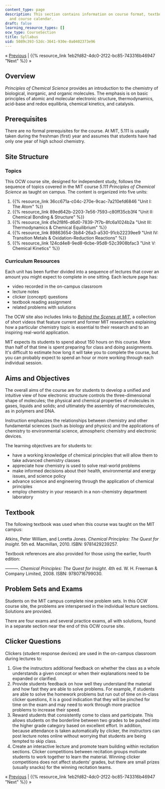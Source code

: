 ```yaml
---
content_type: page
description: This section contains information on course format, textbooks, grading,
  and course calendar.
draft: false
learning_resource_types: []
ocw_type: CourseSection
title: Syllabus
uid: 5089c393-52dc-3641-930e-0a0402373e96
---
```

« [Previous](../../) | {{% resource_link 1eb2fd82-4dc0-2f22-bc85-743316b46947 "Next" %}} »

## Overview

_Principles of Chemical Science_ provides an introduction to the chemistry of biological, inorganic, and organic molecules. The emphasis is on basic principles of atomic and molecular electronic structure, thermodynamics, acid-base and redox equilibria, chemical kinetics, and catalysis.

## Prerequisites

There are no formal prerequisites for the course. At MIT, 5.111 is usually taken during the freshman (first) year and assumes that students have had only one year of high school chemistry.

## Site Structure

### Topics

This OCW course site, designed for independent study, follows the sequence of topics covered in the MIT course _5.111 Principles of Chemical Science_ as taught on campus. The content is organized into five units:

1. {{% resource_link 36cc671a-c04c-270e-9cac-7a210efd6846 "Unit I: The Atom" %}}
2. {{% resource_link 89ed642b-2203-7e56-7593-c80ff35cb3f4 "Unit II: Chemical Bonding & Structure" %}}
3. {{% resource_link d1e2f8f6-d6d0-7839-7f7b-8fc6a1024b2a "Unit III: Thermodynamics & Chemical Equilibrium" %}}
4. {{% resource_link 89863654-3b84-26a3-a530-91cb22239ee9 "Unit IV: Transition Metals & Oxidation-Reduction Reactions" %}}
5. {{% resource_link 124cd4e8-9ed8-6cbe-95d8-52c3908bfac3 "Unit V: Chemical Kinetics" %}}

### Curriculum Resources

Each unit has been further divided into a sequence of lectures that cover an amount you might expect to complete in one sitting. Each lecture page has:

- video recorded in the on-campus classroom
- lecture notes
- clicker (concept) questions
- textbook reading assignment
- related problems with solutions

The OCW site also includes links to [_Behind the Scenes at MIT_](http://chemvideos.mit.edu/), a collection of short videos that feature current and former MIT researchers explaining how a particular chemistry topic is essential to their research and to an inspiring real-world application.

MIT expects its students to spend about 150 hours on this course. More than half of that time is spent preparing for class and doing assignments. It's difficult to estimate how long it will take you to complete the course, but you can probably expect to spend an hour or more working through each individual session.

## Aims and Objectives

The overall aims of the course are for students to develop a unified and intuitive view of how electronic structure controls the three-dimensional shape of molecules; the physical and chemical properties of molecules in gases, liquids and solids; and ultimately the assembly of macromolecules, as in polymers and DNA.

Instruction emphasizes the relationships between chemistry and other fundamental sciences (such as biology and physics) and the applications of chemistry to environmental science, atmospheric chemistry and electronic devices.

The learning objectives are for students to:

- have a working knowledge of chemical principles that will allow them to take advanced chemistry classes
- appreciate how chemistry is used to solve real-world problems
- make informed decisions about their health, environmental and energy issues, and science policy
- advance science and engineering through the application of chemical principles
- employ chemistry in your research in a non-chemistry department laboratory

## Textbook

The following textbook was used when this course was taught on the MIT campus:

Atkins, Peter William, and Loretta Jones. _Chemical Principles: The Quest for Insight_. 5th ed. Macmillan, 2010. ISBN: 9781429239257.

Textbook references are also provided for those using the earlier, fourth edition: 

_———. Chemical Principles: The Quest for Insight_. 4th ed. W. H. Freeman & Company Limited, 2008. ISBN: 9780716799030.

## Problem Sets and Exams

Students on the MIT campus complete nine problem sets. In this OCW course site, the problems are interspersed in the individual lecture sections. Solutions are provided.

There are four exams and several practice exams, all with solutions, found in a separate section near the end of this OCW course site.

## Clicker Questions

Clickers (student response devices) are used in the on-campus classroom during lectures to:

1. Give the instructors additional feedback on whether the class as a whole understands a given concept or when their explanations need to be expanded or clarified.
2. Provide students feedback on how well they understand the material and how fast they are able to solve problems. For example, if students are able to solve the homework problems but run out of time on in-class clicker questions, it is a good indication that they will be pinched for time on the exam and may need to work through more practice problems to increase their speed.
3. Reward students that consistently come to class and participate. This allows students on the borderline between two grades to be pushed into the higher grade category based on excellent effort. In addition, because attendance is taken automatically by clicker, the instructors can post lecture notes online without worrying that students are being tempted to skip class.
4. Create an interactive lecture and promote team building within recitation sections. Clicker competitions between recitation groups motivate students to work together to learn the material. Winning clicker competitions does not affect students’ grades, but there are small prizes (usually snacks) for the winning recitation teams.

« [Previous](../../) | {{% resource_link 1eb2fd82-4dc0-2f22-bc85-743316b46947 "Next" %}} »